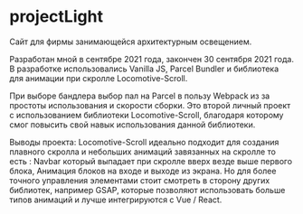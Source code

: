 # projectLight
Сайт для фирмы занимающейся архитектурным освещением.

Разработан мной в сентябре 2021 года, закончен 30 сентября 2021 года.
В разработке использовались Vanilla JS, Parcel Bundler и библиотека для анимации при скролле Locomotive-Scroll.

При выборе бандлера выбор пал на Parcel в пользу Webpack из за простоты использования и скорости сборки.
Это второй личный проект с использованием библиотеки Locomotive-Scroll, благодаря которому смог повысить свой навык использования данной библиотеки.

Выводы проекта: Locomotive-Scroll идеально подходит для создания плавного скролла и небольших анимаций завязанных на скролле то есть : Navbar который выпадает при скролле вверх везде выше первого блока, Анимация блоков на входе и выходе из экрана. Но для более точного управления элементами стоит смотреть в сторону других библиотек, например GSAP, которые позволяют использовать больше типов анимаций и лучше интегрируются с Vue / React.
